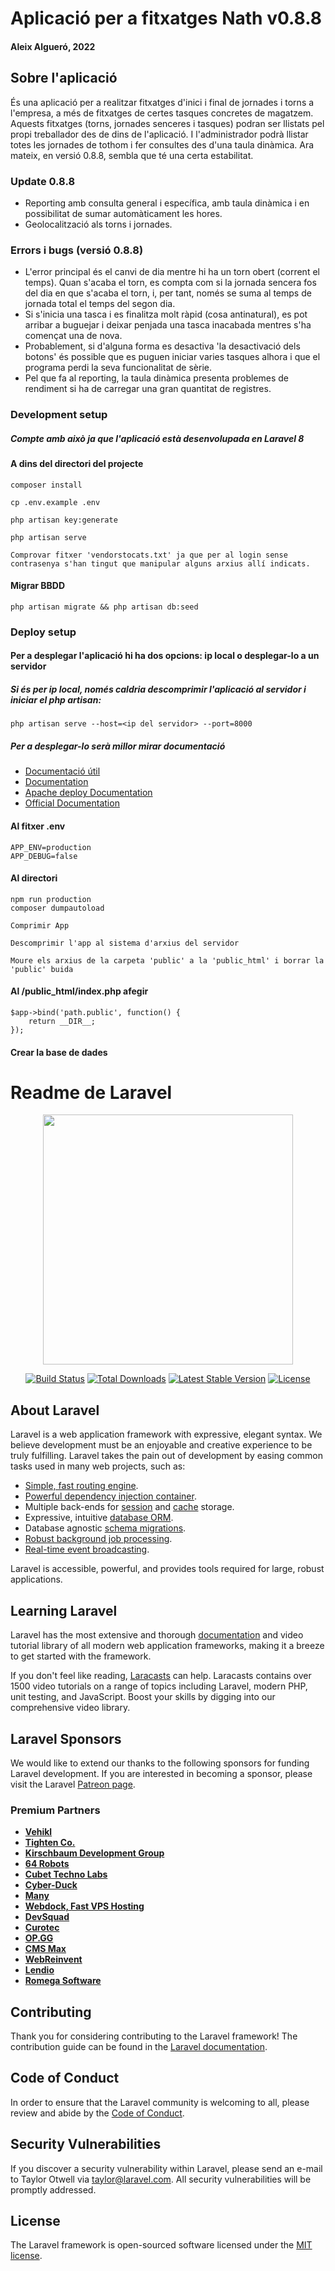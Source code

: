 # Aplicació per a fitxatges Nath v0.8.8
#### Aleix Algueró, 2022
## Sobre l'aplicació

És una aplicació per a realitzar fitxatges d'inici i final de jornades i torns a l'empresa, a més de fitxatges de certes tasques concretes de magatzem. Aquests fitxatges (torns, jornades senceres i tasques) podran ser llistats pel propi treballador des de dins de l'aplicació. I l'administrador podrà llistar totes les jornades de tothom i fer consultes des d'una taula dinàmica.
Ara mateix, en versió 0.8.8, sembla que té una certa estabilitat.
### Update 0.8.8
- Reporting amb consulta general i específica, amb taula dinàmica i en possibilitat de sumar automàticament les hores.
- Geolocalització als torns i jornades.


### Errors i bugs (versió 0.8.8)
- L'error principal és el canvi de dia mentre hi ha un torn obert (corrent el temps).
Quan s'acaba el torn, es compta com si la jornada sencera fos del dia en que s'acaba el torn, i, per tant, només se suma al temps de jornada total el temps del segon dia.
- Si s'inicia una tasca i es finalitza molt ràpid (cosa antinatural), es pot arribar a buguejar i deixar penjada una tasca inacabada mentres s'ha començat una de nova.
- Probablement, si d'alguna forma es desactiva 'la desactivació dels botons' és possible que es puguen iniciar varies tasques alhora i que el programa perdi la seva funcionalitat de sèrie.
- Pel que fa al reporting, la taula dinàmica presenta problemes de rendiment si ha de carregar una gran quantitat de registres.


### Development setup
##### Compte amb això ja que l'aplicació està desenvolupada en Laravel 8
#### A dins del directori del projecte
```
composer install
```
```
cp .env.example .env
```
```
php artisan key:generate
```
```
php artisan serve
```
```
Comprovar fitxer 'vendorstocats.txt' ja que per al login sense contrasenya s'han tingut que manipular alguns arxius allí indicats.
```
#### Migrar BBDD
```
php artisan migrate && php artisan db:seed
```

### Deploy setup
#### Per a desplegar l'aplicació hi ha dos opcions: ip local o desplegar-lo a un servidor
##### Si és per ip local, només caldria descomprimir l'aplicació al servidor i iniciar el php artisan:
```
php artisan serve --host=<ip del servidor> --port=8000
```

##### Per a desplegar-lo serà millor mirar documentació
- [Documentació útil](https://www.nigmacode.com/laravel/subir-proyecto-laravel-a-hosting)
- [Documentation](https://platzi.com/tutoriales/2182-intro-laravel/9744-como-desplegar-una-app-hecha-en-laravel)
- [Apache deploy Documentation](https://help.clouding.io/hc/es/articles/4406607535634-C%C3%B3mo-Desplegar-Laravel-8-con-Apache-y-Let-s-Encrypt-SSL-en-Ubuntu-20-04)
- [Official Documentation](https://laravel.com/docs/8.x/deployment)
#### Al fitxer .env
```
APP_ENV=production
APP_DEBUG=false
```
#### Al directori
```
npm run production
composer dumpautoload
```
```
Comprimir App
```
```
Descomprimir l'app al sistema d'arxius del servidor
```
```
Moure els arxius de la carpeta 'public' a la 'public_html' i borrar la 'public' buida
```
#### Al /public_html/index.php afegir
```
$app->bind('path.public', function() {
    return __DIR__;
});
```
#### Crear la base de dades

####
####
####
####
####
# Readme de Laravel

<p align="center"><a href="https://laravel.com" target="_blank"><img src="https://raw.githubusercontent.com/laravel/art/master/logo-lockup/5%20SVG/2%20CMYK/1%20Full%20Color/laravel-logolockup-cmyk-red.svg" width="400"></a></p>

<p align="center">
<a href="https://travis-ci.org/laravel/framework"><img src="https://travis-ci.org/laravel/framework.svg" alt="Build Status"></a>
<a href="https://packagist.org/packages/laravel/framework"><img src="https://img.shields.io/packagist/dt/laravel/framework" alt="Total Downloads"></a>
<a href="https://packagist.org/packages/laravel/framework"><img src="https://img.shields.io/packagist/v/laravel/framework" alt="Latest Stable Version"></a>
<a href="https://packagist.org/packages/laravel/framework"><img src="https://img.shields.io/packagist/l/laravel/framework" alt="License"></a>
</p>

## About Laravel

Laravel is a web application framework with expressive, elegant syntax. We believe development must be an enjoyable and creative experience to be truly fulfilling. Laravel takes the pain out of development by easing common tasks used in many web projects, such as:

- [Simple, fast routing engine](https://laravel.com/docs/routing).
- [Powerful dependency injection container](https://laravel.com/docs/container).
- Multiple back-ends for [session](https://laravel.com/docs/session) and [cache](https://laravel.com/docs/cache) storage.
- Expressive, intuitive [database ORM](https://laravel.com/docs/eloquent).
- Database agnostic [schema migrations](https://laravel.com/docs/migrations).
- [Robust background job processing](https://laravel.com/docs/queues).
- [Real-time event broadcasting](https://laravel.com/docs/broadcasting).

Laravel is accessible, powerful, and provides tools required for large, robust applications.

## Learning Laravel

Laravel has the most extensive and thorough [documentation](https://laravel.com/docs) and video tutorial library of all modern web application frameworks, making it a breeze to get started with the framework.

If you don't feel like reading, [Laracasts](https://laracasts.com) can help. Laracasts contains over 1500 video tutorials on a range of topics including Laravel, modern PHP, unit testing, and JavaScript. Boost your skills by digging into our comprehensive video library.

## Laravel Sponsors

We would like to extend our thanks to the following sponsors for funding Laravel development. If you are interested in becoming a sponsor, please visit the Laravel [Patreon page](https://patreon.com/taylorotwell).

### Premium Partners

- **[Vehikl](https://vehikl.com/)**
- **[Tighten Co.](https://tighten.co)**
- **[Kirschbaum Development Group](https://kirschbaumdevelopment.com)**
- **[64 Robots](https://64robots.com)**
- **[Cubet Techno Labs](https://cubettech.com)**
- **[Cyber-Duck](https://cyber-duck.co.uk)**
- **[Many](https://www.many.co.uk)**
- **[Webdock, Fast VPS Hosting](https://www.webdock.io/en)**
- **[DevSquad](https://devsquad.com)**
- **[Curotec](https://www.curotec.com/services/technologies/laravel/)**
- **[OP.GG](https://op.gg)**
- **[CMS Max](https://www.cmsmax.com/)**
- **[WebReinvent](https://webreinvent.com/?utm_source=laravel&utm_medium=github&utm_campaign=patreon-sponsors)**
- **[Lendio](https://lendio.com)**
- **[Romega Software](https://romegasoftware.com)**

## Contributing

Thank you for considering contributing to the Laravel framework! The contribution guide can be found in the [Laravel documentation](https://laravel.com/docs/contributions).

## Code of Conduct

In order to ensure that the Laravel community is welcoming to all, please review and abide by the [Code of Conduct](https://laravel.com/docs/contributions#code-of-conduct).

## Security Vulnerabilities

If you discover a security vulnerability within Laravel, please send an e-mail to Taylor Otwell via [taylor@laravel.com](mailto:taylor@laravel.com). All security vulnerabilities will be promptly addressed.

## License

The Laravel framework is open-sourced software licensed under the [MIT license](https://opensource.org/licenses/MIT).
